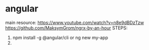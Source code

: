# angular
main resource: https://www.youtube.com/watch?v=n8e9dBDzTzw
https://github.com/MaksymGrom/ngrx-by-an-hour
STEPS:
1) npm install -g @angular/cli or ng new my-app
2) 